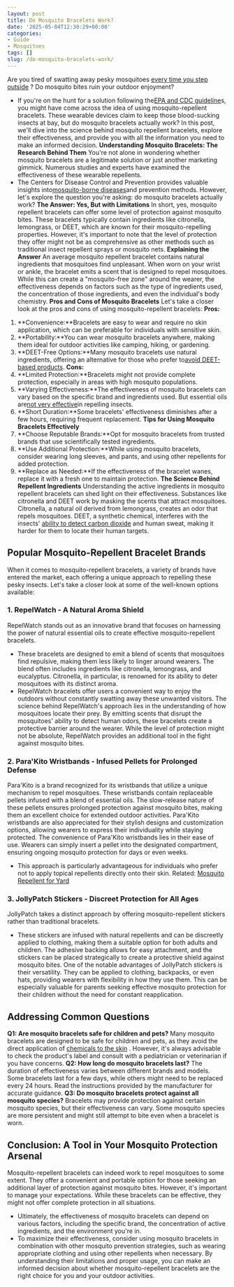 ```yaml
---
layout: post
title: Do Mosquito Bracelets Work?
date: '2025-05-04T12:30:29+00:00'
categories:
- Guide
- Mosquitoes
tags: []
slug: /do-mosquito-bracelets-work/
---
```


Are you tired of swatting away pesky mosquitoes
[every time you step outside](https://pestpolicy.com/when-do-mosquitoes-come-out/)
? Do mosquito bites ruin your outdoor enjoyment?
- If you're on the hunt for a solution following the[EPA and CDC guideline](https://www.epa.gov/insect-repellents)s, you might have come across the idea of using mosquito-repellent bracelets. These wearable devices claim to keep those blood-sucking insects at bay, but do mosquito bracelets actually work?
In this post, we'll dive into the science behind mosquito repellent bracelets, explore their effectiveness, and provide you with all the information you need to make an informed decision.
**Understanding Mosquito Bracelets: The Research Behind Them**
You're not alone in wondering whether mosquito bracelets are a legitimate solution or just another marketing gimmick. Numerous studies and experts have examined the effectiveness of these wearable repellents.
- The Centers for Disease Control and Prevention provides valuable insights into[mosquito-borne diseases](https://pestpolicy.com)and prevention methods. However, let's explore the question you're asking: do mosquito bracelets actually work?
**The Answer: Yes, But with Limitations**
In short, yes, mosquito repellent bracelets can offer some level of protection against mosquito bites. These bracelets typically contain ingredients like citronella, lemongrass, or DEET, which are known for their mosquito-repelling properties.
However, it's important to note that the level of protection they offer might not be as comprehensive as other methods such as traditional insect repellent sprays or mosquito nets.
**Explaining the Answer**
An average mosquito repellent bracelet contains natural ingredients that mosquitoes find unpleasant. When worn on your wrist or ankle, the bracelet emits a scent that is designed to repel mosquitoes.
While this can create a "mosquito-free zone" around the wearer, the effectiveness depends on factors such as the type of ingredients used, the concentration of those ingredients, and even the individual's body chemistry.
**Pros and Cons of Mosquito Bracelets**
Let's take a closer look at the pros and cons of using mosquito-repellent bracelets:
**Pros:**
1. **Convenience:**Bracelets are easy to wear and require no skin application, which can be preferable for individuals with sensitive skin.
2. **Portability:**You can wear mosquito bracelets anywhere, making them ideal for outdoor activities like camping, hiking, or gardening.
3. **DEET-Free Options:**Many mosquito bracelets use natural ingredients, offering an alternative for those who prefer to[avoid DEET-based products](https://draxe.com/health/deet/).
**Cons:**
1. **Limited Protection:**Bracelets might not provide complete protection, especially in areas with high mosquito populations.
2. **Varying Effectiveness:**The effectiveness of mosquito bracelets can vary based on the specific brand and ingredients used. But essential oils are[not very effective](https://www.nytimes.com/wirecutter/blog/essential-oils-terrible-bug-repellents/)in repelling insects.
3. **Short Duration:**Some bracelets' effectiveness diminishes after a few hours, requiring frequent replacement.
**Tips for Using Mosquito Bracelets Effectively**
1. **Choose Reputable Brands:**Opt for mosquito bracelets from trusted brands that use scientifically tested ingredients.
2. **Use Additional Protection:**While using mosquito bracelets, consider wearing long sleeves, and pants, and using other repellents for added protection.
3. **Replace as Needed:**If the effectiveness of the bracelet wanes, replace it with a fresh one to maintain protection.
**The Science Behind Repellent Ingredients**
Understanding the active ingredients in mosquito repellent bracelets can shed light on their effectiveness.
Substances like citronella and DEET work by masking the scents that attract mosquitoes.
Citronella, a natural oil derived from lemongrass, creates an odor that repels mosquitoes. DEET, a synthetic chemical, interferes with the insects'
[ability to detect carbon dioxide](https://www.readersdigest.ca/travel/travel-tips/how-do-mosquito-repellents-work/)
and human sweat, making it harder for them to locate their human targets.
## **Popular Mosquito-Repellent Bracelet Brands**
When it comes to mosquito-repellent bracelets, a variety of brands have entered the market, each offering a unique approach to repelling these pesky insects. Let's take a closer look at some of the well-known options available:
### **1. RepelWatch - A Natural Aroma Shield**
RepelWatch stands out as an innovative brand that focuses on harnessing the power of natural essential oils to create effective mosquito-repellent bracelets.
- These bracelets are designed to emit a blend of scents that mosquitoes find repulsive, making them less likely to linger around wearers.
The blend often includes ingredients like citronella, lemongrass, and eucalyptus. Citronella, in particular, is renowned for its ability to deter mosquitoes with its distinct aroma.
- RepelWatch bracelets offer users a convenient way to enjoy the outdoors without constantly swatting away these unwanted visitors.
The science behind RepelWatch's approach lies in the understanding of how mosquitoes locate their prey. By emitting scents that disrupt the mosquitoes' ability to detect human odors, these bracelets create a protective barrier around the wearer. While the level of protection might not be absolute, RepelWatch provides an additional tool in the fight against mosquito bites.
### **2. Para'Kito Wristbands - Infused Pellets for Prolonged Defense**
Para'Kito is a brand recognized for its wristbands that utilize a unique mechanism to repel mosquitoes.
These wristbands contain replaceable pellets infused with a blend of essential oils. The slow-release nature of these pellets ensures prolonged protection against mosquito bites, making them an excellent choice for extended outdoor activities.
Para'Kito wristbands are also appreciated for their stylish designs and customization options, allowing wearers to express their individuality while staying protected.
The convenience of Para'Kito wristbands lies in their ease of use. Wearers can simply insert a pellet into the designated compartment, ensuring ongoing mosquito protection for days or even weeks.
- This approach is particularly advantageous for individuals who prefer not to apply topical repellents directly onto their skin.
Related:
[Mosquito Repellent for Yard](https://pestpolicy.com/best-mosquito-yard-spray/)
### **3. JollyPatch Stickers - Discreet Protection for All Ages**
JollyPatch takes a distinct approach by offering mosquito-repellent stickers rather than traditional bracelets.
- These stickers are infused with natural repellents and can be discreetly applied to clothing, making them a suitable option for both adults and children.
The adhesive backing allows for easy attachment, and the stickers can be placed strategically to create a protective shield against mosquito bites.
One of the notable advantages of JollyPatch stickers is their versatility. They can be applied to clothing, backpacks, or even hats, providing wearers with flexibility in how they use them. This can be especially valuable for parents seeking effective mosquito protection for their children without the need for constant reapplication.
## **Addressing Common Questions**
**Q1: Are mosquito bracelets safe for children and pets?**
Many mosquito bracelets are designed to be safe for children and pets, as they avoid the direct application of
[chemicals to the skin](https://www.epa.gov/insect-repellents/skin-applied-repellent-ingredients)
.
However, it's always advisable to check the product's label and consult with a pediatrician or veterinarian if you have concerns.
**Q2: How long do mosquito bracelets last?**
The duration of effectiveness varies between different brands and models.
Some bracelets last for a few days, while others might need to be replaced every 24 hours. Read the instructions provided by the manufacturer for accurate guidance.
**Q3: Do mosquito bracelets protect against all mosquito species?**
Bracelets may provide protection against certain mosquito species, but their effectiveness can vary.
Some mosquito species are more persistent and might still attempt to bite even when a bracelet is worn.
## **Conclusion: A Tool in Your Mosquito Protection Arsenal**
Mosquito-repellent bracelets can indeed work to repel mosquitoes to some extent. They offer a convenient and portable option for those seeking an additional layer of protection against mosquito bites. However, it's important to manage your expectations. While these bracelets can be effective, they might not offer complete protection in all situations.
- Ultimately, the effectiveness of mosquito bracelets can depend on various factors, including the specific brand, the concentration of active ingredients, and the environment you're in.
- To maximize their effectiveness, consider using mosquito bracelets in combination with other mosquito prevention strategies, such as wearing appropriate clothing and using other repellents when necessary.
By understanding their limitations and proper usage, you can make an informed decision about whether mosquito-repellent bracelets are the right choice for you and your outdoor activities.
